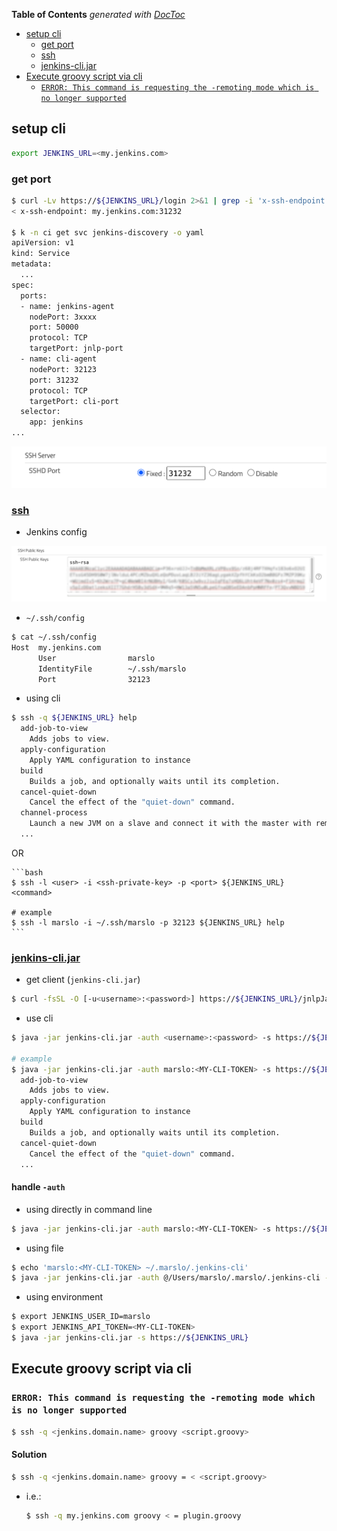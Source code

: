 <!-- START doctoc generated TOC please keep comment here to allow auto update -->
<!-- DON'T EDIT THIS SECTION, INSTEAD RE-RUN doctoc TO UPDATE -->
**Table of Contents**  *generated with [DocToc](https://github.com/thlorenz/doctoc)*

- [setup cli](#setup-cli)
  - [get port](#get-port)
  - [ssh](#ssh)
  - [jenkins-cli.jar](#jenkins-clijar)
- [Execute groovy script via cli](#execute-groovy-script-via-cli)
  - [`ERROR: This command is requesting the -remoting mode which is no longer supported`](#error-this-command-is-requesting-the--remoting-mode-which-is-no-longer-supported)

<!-- END doctoc generated TOC please keep comment here to allow auto update -->


## setup cli
```bash
export JENKINS_URL=<my.jenkins.com>
```

### get port
```bash
$ curl -Lv https://${JENKINS_URL}/login 2>&1 | grep -i 'x-ssh-endpoint'
< x-ssh-endpoint: my.jenkins.com:31232

$ k -n ci get svc jenkins-discovery -o yaml
apiVersion: v1
kind: Service
metadata:
  ...
spec:
  ports:
  - name: jenkins-agent
    nodePort: 3xxxx
    port: 50000
    protocol: TCP
    targetPort: jnlp-port
  - name: cli-agent
    nodePort: 32123
    port: 31232
    protocol: TCP
    targetPort: cli-port
  selector:
    app: jenkins
...
```

![jenkins-cli-port](../../screenshot/jenkins/jenkins-cli-1.png)


### [ssh](https://www.jenkins.io/doc/book/managing/cli/)
* Jenkins config

![jenkins-cli-ssh](../../screenshot/jenkins/jenkins-cli-2.png)

* `~/.ssh/config`
```bash
$ cat ~/.ssh/config
Host  my.jenkins.com
      User                marslo
      IdentityFile        ~/.ssh/marslo
      Port                32123
```

* using cli
```bash
$ ssh -q ${JENKINS_URL} help
  add-job-to-view
    Adds jobs to view.
  apply-configuration
    Apply YAML configuration to instance
  build
    Builds a job, and optionally waits until its completion.
  cancel-quiet-down
    Cancel the effect of the "quiet-down" command.
  channel-process
    Launch a new JVM on a slave and connect it with the master with remoting
  ...
```

  OR

    ```bash
    $ ssh -l <user> -i <ssh-private-key> -p <port> ${JENKINS_URL} <command>

    # example
    $ ssh -l marslo -i ~/.ssh/marslo -p 32123 ${JENKINS_URL} help
    ```


### [jenkins-cli.jar](https://www.jenkins.io/doc/book/managing/cli/#using-the-cli-client)

* get client (`jenkins-cli.jar`)

```bash
$ curl -fsSL -O [-u<username>:<password>] https://${JENKINS_URL}/jnlpJars/jenkins-cli.jar
```

* use cli

```bash
$ java -jar jenkins-cli.jar -auth <username>:<password> -s https://${JENKINS_URL} <command>

# example
$ java -jar jenkins-cli.jar -auth marslo:<MY-CLI-TOKEN> -s https://${JENKINS_URL} help
  add-job-to-view
    Adds jobs to view.
  apply-configuration
    Apply YAML configuration to instance
  build
    Builds a job, and optionally waits until its completion.
  cancel-quiet-down
    Cancel the effect of the "quiet-down" command.
  ...
```

#### handle `-auth`
* using directly in command line

```bash
$ java -jar jenkins-cli.jar -auth marslo:<MY-CLI-TOKEN> -s https://${JENKINS_URL}
```

* using file

```bash
$ echo 'marslo:<MY-CLI-TOKEN> ~/.marslo/.jenkins-cli'
$ java -jar jenkins-cli.jar -auth @/Users/marslo/.marslo/.jenkins-cli -s https://${JENKINS_URL}
```

* using environment

```bash
$ export JENKINS_USER_ID=marslo
$ export JENKINS_API_TOKEN=<MY-CLI-TOKEN>
$ java -jar jenkins-cli.jar -s https://${JENKINS_URL}
```

## Execute groovy script via cli
### `ERROR: This command is requesting the -remoting mode which is no longer supported`
```bash
$ ssh -q <jenkins.domain.name> groovy <script.groovy>
```

#### Solution
```bash
$ ssh -q <jenkins.domain.name> groovy = < <script.groovy>
```
- i.e.:
  ```bash
  $ ssh -q my.jenkins.com groovy < = plugin.groovy
  ```

